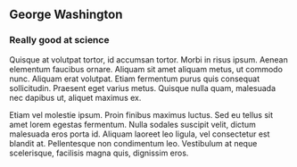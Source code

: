 ## George Washington
### Really good at science

Quisque at volutpat tortor, id accumsan tortor. Morbi in risus ipsum. Aenean elementum faucibus ornare. Aliquam sit amet aliquam metus, ut commodo nunc. Aliquam erat volutpat. Etiam fermentum purus quis consequat sollicitudin. Praesent eget varius metus. Quisque nulla quam, malesuada nec dapibus ut, aliquet maximus ex.

Etiam vel molestie ipsum. Proin finibus maximus luctus. Sed eu tellus sit amet lorem egestas fermentum. Nulla sodales suscipit velit, dictum malesuada eros porta id. Aliquam laoreet leo ligula, vel consectetur est blandit at. Pellentesque non condimentum leo. Vestibulum at neque scelerisque, facilisis magna quis, dignissim eros. 